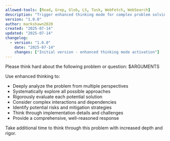 ```yaml
---
allowed-tools: [Read, Grep, Glob, LS, Task, WebFetch, WebSearch]
description: "Trigger enhanced thinking mode for complex problem solving"
version: "1.0.0"
author: markshawn2020
created: "2025-07-14"
updated: "2025-07-14"
changelog:
  - version: "1.0.0"
    date: "2025-07-14"
    changes: ["Initial version - enhanced thinking mode activation"]
---
```


Please think hard about the following problem or question: $ARGUMENTS

Use enhanced thinking to:
- Deeply analyze the problem from multiple perspectives
- Systematically explore all possible approaches
- Rigorously evaluate each potential solution
- Consider complex interactions and dependencies
- Identify potential risks and mitigation strategies
- Think through implementation details and challenges
- Provide a comprehensive, well-reasoned response

Take additional time to think through this problem with increased depth and rigor.